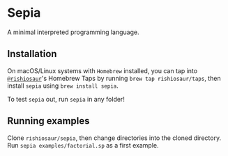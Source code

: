 # Sepia
A minimal interpreted programming language.

## Installation

On macOS/Linux systems with `Homebrew` installed, you can tap into [`@rishiosaur`](https://z.rishi.cx/g)'s Homebrew Taps by running `brew tap rishiosaur/taps`, then install `sepia` using `brew install sepia`.

To test `sepia` out, run `sepia` in any folder!

## Running examples

Clone `rishiosaur/sepia`, then change directories into the cloned directory. Run `sepia examples/factorial.sp` as a first example.